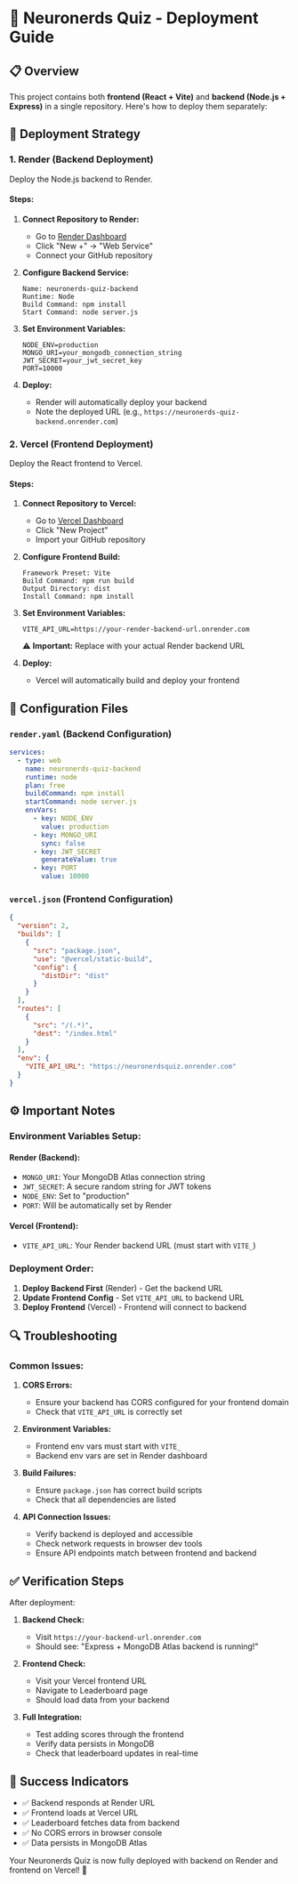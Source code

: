 # 🚀 Neuronerds Quiz - Deployment Guide

## 📋 Overview
This project contains both **frontend (React + Vite)** and **backend (Node.js + Express)** in a single repository. Here's how to deploy them separately:

## 🔧 Deployment Strategy

### 1. **Render (Backend Deployment)**
Deploy the Node.js backend to Render.

#### Steps:
1. **Connect Repository to Render:**
   - Go to [Render Dashboard](https://dashboard.render.com/)
   - Click "New +" → "Web Service"
   - Connect your GitHub repository

2. **Configure Backend Service:**
   ```
   Name: neuronerds-quiz-backend
   Runtime: Node
   Build Command: npm install
   Start Command: node server.js
   ```

3. **Set Environment Variables:**
   ```
   NODE_ENV=production
   MONGO_URI=your_mongodb_connection_string
   JWT_SECRET=your_jwt_secret_key
   PORT=10000
   ```

4. **Deploy:**
   - Render will automatically deploy your backend
   - Note the deployed URL (e.g., `https://neuronerds-quiz-backend.onrender.com`)

### 2. **Vercel (Frontend Deployment)**
Deploy the React frontend to Vercel.

#### Steps:
1. **Connect Repository to Vercel:**
   - Go to [Vercel Dashboard](https://vercel.com/dashboard)
   - Click "New Project"
   - Import your GitHub repository

2. **Configure Frontend Build:**
   ```
   Framework Preset: Vite
   Build Command: npm run build
   Output Directory: dist
   Install Command: npm install
   ```

3. **Set Environment Variables:**
   ```
   VITE_API_URL=https://your-render-backend-url.onrender.com
   ```
   ⚠️ **Important:** Replace with your actual Render backend URL

4. **Deploy:**
   - Vercel will automatically build and deploy your frontend

## 🔗 Configuration Files

### `render.yaml` (Backend Configuration)
```yaml
services:
  - type: web
    name: neuronerds-quiz-backend
    runtime: node
    plan: free
    buildCommand: npm install
    startCommand: node server.js
    envVars:
      - key: NODE_ENV
        value: production
      - key: MONGO_URI
        sync: false
      - key: JWT_SECRET
        generateValue: true
      - key: PORT
        value: 10000
```

### `vercel.json` (Frontend Configuration)
```json
{
  "version": 2,
  "builds": [
    {
      "src": "package.json",
      "use": "@vercel/static-build",
      "config": {
        "distDir": "dist"
      }
    }
  ],
  "routes": [
    {
      "src": "/(.*)",
      "dest": "/index.html"
    }
  ],
  "env": {
    "VITE_API_URL": "https://neuronerdsquiz.onrender.com"
  }
}
```

## ⚙️ Important Notes

### **Environment Variables Setup:**

#### Render (Backend):
- `MONGO_URI`: Your MongoDB Atlas connection string
- `JWT_SECRET`: A secure random string for JWT tokens
- `NODE_ENV`: Set to "production"
- `PORT`: Will be automatically set by Render

#### Vercel (Frontend):
- `VITE_API_URL`: Your Render backend URL (must start with `VITE_`)

### **Deployment Order:**
1. **Deploy Backend First** (Render) - Get the backend URL
2. **Update Frontend Config** - Set `VITE_API_URL` to backend URL
3. **Deploy Frontend** (Vercel) - Frontend will connect to backend

## 🔍 Troubleshooting

### Common Issues:

1. **CORS Errors:**
   - Ensure your backend has CORS configured for your frontend domain
   - Check that `VITE_API_URL` is correctly set

2. **Environment Variables:**
   - Frontend env vars must start with `VITE_`
   - Backend env vars are set in Render dashboard

3. **Build Failures:**
   - Ensure `package.json` has correct build scripts
   - Check that all dependencies are listed

4. **API Connection Issues:**
   - Verify backend is deployed and accessible
   - Check network requests in browser dev tools
   - Ensure API endpoints match between frontend and backend

## ✅ Verification Steps

After deployment:

1. **Backend Check:**
   - Visit `https://your-backend-url.onrender.com`
   - Should see: "Express + MongoDB Atlas backend is running!"

2. **Frontend Check:**
   - Visit your Vercel frontend URL
   - Navigate to Leaderboard page
   - Should load data from your backend

3. **Full Integration:**
   - Test adding scores through the frontend
   - Verify data persists in MongoDB
   - Check that leaderboard updates in real-time

## 🎯 Success Indicators

- ✅ Backend responds at Render URL
- ✅ Frontend loads at Vercel URL
- ✅ Leaderboard fetches data from backend
- ✅ No CORS errors in browser console
- ✅ Data persists in MongoDB Atlas

Your Neuronerds Quiz is now fully deployed with backend on Render and frontend on Vercel! 🎉